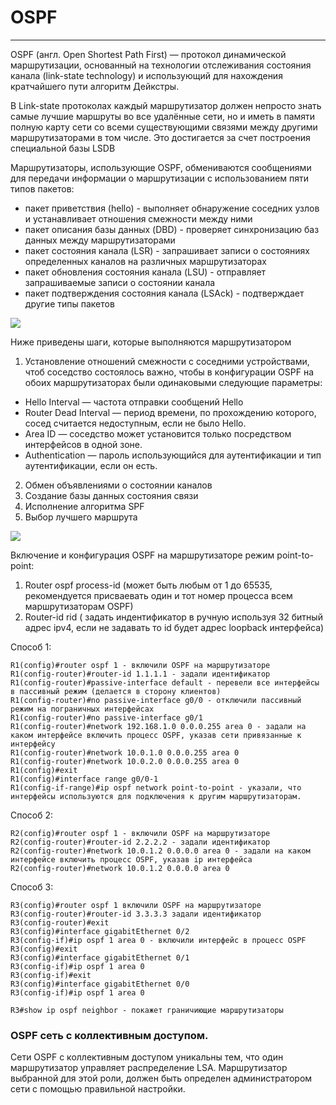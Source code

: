 # OSPF
_ _ _
OSPF (англ. Open Shortest Path First) — протокол динамической маршрутизации, основанный на технологии отслеживания состояния канала (link-state technology) и использующий для нахождения кратчайшего пути алгоритм Дейкстры.
  
В Link-state протоколах каждый маршрутизатор должен непросто знать самые лучшие маршруты во все удалённые сети, но и иметь в памяти полную карту сети со всеми существующими связями между другими маршрутизаторами в том числе. Это достигается за счет построения специальной базы LSDB
  
Маршрутизаторы, использующие OSPF, обмениваются сообщениями для
передачи информации о маршрутизации с использованием пяти типов
пакетов: 
- пакет приветствия (hello) - выполняет обнаружение соседних узлов и устанавливает отношения смежности между ними
- пакет описания базы данных (DBD) - проверяет синхронизацию баз данных между маршрутизаторами
- пакет состояния канала (LSR) - запрашивает записи о состояниях определенных каналов на различных маршрутизаторах
- пакет обновления состояния канала (LSU) - отправляет запрашиваемые записи о состоянии канала
- пакет подтверждения состояния канала (LSAck) - подтверждает другие типы пакетов
  
<image src="https://github.com/LLlMEJIb87/OTUS-learning/blob/master/18.%20OSPF/komponenti.PNG">
  
Ниже приведены шаги, которые выполняются маршрутизатором
1. Установление отношений смежности с соседними устройствами, чтоб соседство состоялось важно, чтобы в конфигурации OSPF на обоих маршрутизаторах были одинаковыми следующие параметры:
- Hello Interval — частота отправки сообщений Hello
- Router Dead Interval — период времени, по прохождению которого, сосед считается недоступным, если не было Hello.
- Area ID — соседство может установится только посредством интерфейсов в одной зоне.
- Authentication — пароль использующийся для аутентификации и тип аутентификации, если он есть.
2. Обмен объявлениями о состоянии каналов
3. Создание базы данных состояния связи
4. Исполнение алгоритма SPF
5. Выбор лучшего маршрута
  
<image src="https://github.com/LLlMEJIb87/OTUS-learning/blob/master/18.%20OSPF/sostoyania.PNG">
  
Включение и конфигурация OSPF на маршрутизаторе режим point-to-point:
1. Router ospf process-id (может быть любым от 1 до 65535, рекомендуется присваевать один и тот номер процесса всем маршрутизаторам OSPF)
2. Router-id rid ( задать индентификатор в ручную используя 32 битный адрес ipv4, если не задавать то id будет адрес loopback интерфейса)

Способ 1:
```
R1(config)#router ospf 1 - включили OSPF на маршрутизаторе
R1(config-router)#router-id 1.1.1.1 - задали идентификатор
R1(config-router)#passive-interface default - перевели все интерфейсы в пассивный режим (делается в сторону клиентов)
R1(config-router)#no passive-interface g0/0 - отключили пассивный режим на пограничных интерфейсах
R1(config-router)#no passive-interface g0/1
R1(config-router)#network 192.168.1.0 0.0.0.255 area 0 - задали на каком интерфейсе включить процесс OSPF, указав сети привязанные к интерфейсу
R1(config-router)#network 10.0.1.0 0.0.0.255 area 0 
R1(config-router)#network 10.0.2.0 0.0.0.255 area 0
R1(config)#exit
R1(config)#interface range g0/0-1
R1(config-if-range)#ip ospf network point-to-point - указали, что интерфейсы используются для подключения к другим маршрутизаторам.
```

Способ 2:
```
R2(config)#router ospf 1 - включили OSPF на маршрутизаторе
R2(config-router)#router-id 2.2.2.2 - задали идентификатор
R2(config-router)#network 10.0.1.2 0.0.0.0 area 0 - задали на каком интерфейсе включить процесс OSPF, указав ip интерфейса
R2(config-router)#network 10.0.1.2 0.0.0.0 area 0 
```
  
Cпособ 3:
```
R3(config)#router ospf 1 включили OSPF на маршрутизаторе
R3(config-router)#router-id 3.3.3.3 задали идентификатор
R3(config-router)#exit
R3(config)#interface gigabitEthernet 0/2 
R3(config-if)#ip ospf 1 area 0 - включили интерфейс в процесс OSPF
R3(config)#exit
R3(config)#interface gigabitEthernet 0/1
R3(config-if)#ip ospf 1 area 0
R3(config-if)#exit
R3(config)#interface gigabitEthernet 0/0
R3(config-if)#ip ospf 1 area 0
```

```
R3#show ip ospf neighbor - покажет граничиющие маршрутизаторы
```

### OSPF сеть с коллективным доступом.
  
Сети OSPF с коллективным доступом уникальны тем, что один маршрутизатор управляет распределение LSA. Маршрутизатор выбранной для этой роли, должен быть определен администратором сети с помощью правильной настройки.